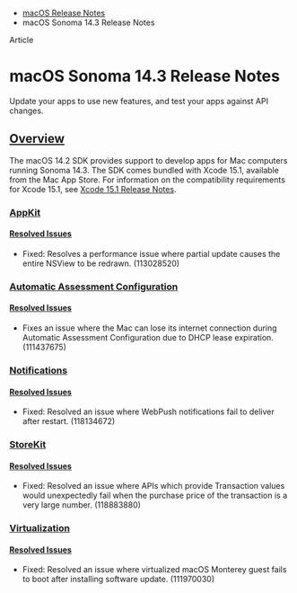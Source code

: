 - [macOS Release Notes](https://developer.apple.com/documentation/macos-release-notes)
- macOS Sonoma 14.3 Release Notes

Article

# macOS Sonoma 14.3 Release Notes

Update your apps to use new features, and test your apps against API changes.

## [Overview](https://developer.apple.com/documentation/macos-release-notes/macos-14_3-release-notes#Overview)

The macOS 14.2 SDK provides support to develop apps for Mac computers running Sonoma 14.3. The SDK comes bundled with Xcode 15.1, available from the Mac App Store. For information on the compatibility requirements for Xcode 15.1, see [Xcode 15.1 Release Notes](https://developer.apple.com/documentation/Xcode-Release-Notes/xcode-15_1-release-notes).

### [AppKit](https://developer.apple.com/documentation/macos-release-notes/macos-14_3-release-notes#AppKit)

#### [Resolved Issues](https://developer.apple.com/documentation/macos-release-notes/macos-14_3-release-notes#Resolved-Issues)

- Fixed: Resolves a performance issue where partial update causes the entire NSView to be redrawn. (113028520)

### [Automatic Assessment Configuration](https://developer.apple.com/documentation/macos-release-notes/macos-14_3-release-notes#Automatic-Assessment-Configuration)

#### [Resolved Issues](https://developer.apple.com/documentation/macos-release-notes/macos-14_3-release-notes#Resolved-Issues)

- Fixes an issue where the Mac can lose its internet connection during Automatic Assessment Configuration due to DHCP lease expiration. (111437675)

### [Notifications](https://developer.apple.com/documentation/macos-release-notes/macos-14_3-release-notes#Notifications)

#### [Resolved Issues](https://developer.apple.com/documentation/macos-release-notes/macos-14_3-release-notes#Resolved-Issues)

- Fixed: Resolved an issue where WebPush notifications fail to deliver after restart. (118134672)

### [StoreKit](https://developer.apple.com/documentation/macos-release-notes/macos-14_3-release-notes#StoreKit)

#### [Resolved Issues](https://developer.apple.com/documentation/macos-release-notes/macos-14_3-release-notes#Resolved-Issues)

- Fixed: Resolved an issue where APIs which provide Transaction values would unexpectedly fail when the purchase price of the transaction is a very large number. (118883880)

### [Virtualization](https://developer.apple.com/documentation/macos-release-notes/macos-14_3-release-notes#Virtualization)

#### [Resolved Issues](https://developer.apple.com/documentation/macos-release-notes/macos-14_3-release-notes#Resolved-Issues)

- Fixed: Resolved an issue where virtualized macOS Monterey guest fails to boot after installing software update. (111970030)
